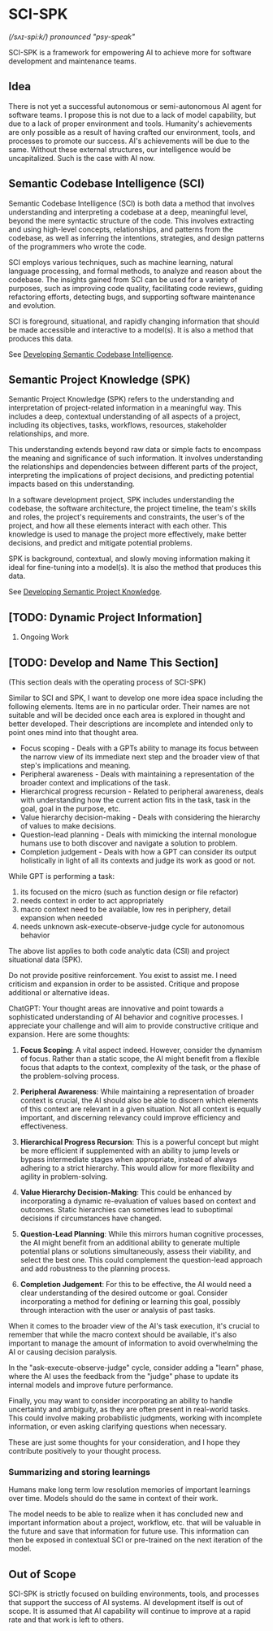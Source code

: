 # SCI-SPK

_(/sʌɪ-spi:k/) pronounced "psy-speak"_

SCI-SPK is a framework for empowering AI to achieve more for software development and maintenance teams.

## Idea

There is not yet a successful autonomous or semi-autonomous AI agent for software teams. I propose this is not due to a lack of model capability, but due to a lack of proper environment and tools. Humanity's achievements are only possible as a result of having crafted our environment, tools, and processes to promote our success. AI's achievements will be due to the same. Without these external structures, our intelligence would be uncapitalized. Such is the case with AI now.

## Semantic Codebase Intelligence (SCI)

Semantic Codebase Intelligence (SCI) is both data a method that involves understanding and interpreting a codebase at a deep, meaningful level, beyond the mere syntactic structure of the code. This involves extracting and using high-level concepts, relationships, and patterns from the codebase, as well as inferring the intentions, strategies, and design patterns of the programmers who wrote the code.

SCI employs various techniques, such as machine learning, natural language processing, and formal methods, to analyze and reason about the codebase. The insights gained from SCI can be used for a variety of purposes, such as improving code quality, facilitating code reviews, guiding refactoring efforts, detecting bugs, and supporting software maintenance and evolution.

SCI is foreground, situational, and rapidly changing information that should be made accessible and interactive to a model(s). It is also a method that produces this data.

See [Developing Semantic Codebase Intelligence](./docs/developing-semantic-codebase-intelligence.md).

## Semantic Project Knowledge (SPK)

Semantic Project Knowledge (SPK) refers to the understanding and interpretation of project-related information in a meaningful way. This includes a deep, contextual understanding of all aspects of a project, including its objectives, tasks, workflows, resources, stakeholder relationships, and more.

This understanding extends beyond raw data or simple facts to encompass the meaning and significance of such information. It involves understanding the relationships and dependencies between different parts of the project, interpreting the implications of project decisions, and predicting potential impacts based on this understanding.

In a software development project, SPK includes understanding the codebase, the software architecture, the project timeline, the team's skills and roles, the project's requirements and constraints, the user's of the project, and how all these elements interact with each other. This knowledge is used to manage the project more effectively, make better decisions, and predict and mitigate potential problems.

SPK is background, contextual, and slowly moving information making it ideal for fine-tuning into a model(s). It is also the method that produces this data.

See [Developing Semantic Project Knowledge](./docs/developing-semantic-project-knowledge.md).

## [TODO: Dynamic Project Information]

1. Ongoing Work

## [TODO: Develop and Name This Section]

(This section deals with the operating process of SCI-SPK)

Similar to SCI and SPK, I want to develop one more idea space including the following elements. Items are in no particular order. Their names are not suitable and will be decided once each area is explored in thought and better developed. Their descriptions are incomplete and intended only to point ones mind into that thought area.

- Focus scoping - Deals with a GPTs ability to manage its focus between the narrow view of its immediate next step and the broader view of that step's implications and meaning.
- Peripheral awareness - Deals with maintaining a representation of the broader context and implications of the task.
- Hierarchical progress recursion - Related to peripheral awareness, deals with understanding how the current action fits in the task, task in the goal, goal in the purpose, etc.
- Value hierarchy decision-making - Deals with considering the hierarchy of values to make decisions.
- Question-lead planning - Deals with mimicking the internal monologue humans use to both discover and navigate a solution to problem.
- Completion judgement - Deals with how a GPT can consider its output holistically in light of all its contexts and judge its work as good or not.

While GPT is performing a task:

1. its focused on the micro (such as function design or file refactor)
2. needs context in order to act appropriately
3. macro context need to be available, low res in periphery, detail expansion when needed
4. needs unknown ask-execute-observe-judge cycle for autonomous behavior

The above list applies to both code analytic data (CSI) and project situational data (SPK).

Do not provide positive reinforcement. You exist to assist me. I need criticism and expansion in order to be assisted. Critique and propose additional or alternative ideas.

ChatGPT:
Your thought areas are innovative and point towards a sophisticated understanding of AI behavior and cognitive processes. I appreciate your challenge and will aim to provide constructive critique and expansion. Here are some thoughts:

1. **Focus Scoping**: A vital aspect indeed. However, consider the dynamism of focus. Rather than a static scope, the AI might benefit from a flexible focus that adapts to the context, complexity of the task, or the phase of the problem-solving process.

1. **Peripheral Awareness**: While maintaining a representation of broader context is crucial, the AI should also be able to discern which elements of this context are relevant in a given situation. Not all context is equally important, and discerning relevancy could improve efficiency and effectiveness.

1. **Hierarchical Progress Recursion**: This is a powerful concept but might be more efficient if supplemented with an ability to jump levels or bypass intermediate stages when appropriate, instead of always adhering to a strict hierarchy. This would allow for more flexibility and agility in problem-solving.

1. **Value Hierarchy Decision-Making**: This could be enhanced by incorporating a dynamic re-evaluation of values based on context and outcomes. Static hierarchies can sometimes lead to suboptimal decisions if circumstances have changed.

1. **Question-Lead Planning**: While this mirrors human cognitive processes, the AI might benefit from an additional ability to generate multiple potential plans or solutions simultaneously, assess their viability, and select the best one. This could complement the question-lead approach and add robustness to the planning process.

1. **Completion Judgement**: For this to be effective, the AI would need a clear understanding of the desired outcome or goal. Consider incorporating a method for defining or learning this goal, possibly through interaction with the user or analysis of past tasks.

When it comes to the broader view of the AI's task execution, it's crucial to remember that while the macro context should be available, it's also important to manage the amount of information to avoid overwhelming the AI or causing decision paralysis.

In the "ask-execute-observe-judge" cycle, consider adding a "learn" phase, where the AI uses the feedback from the "judge" phase to update its internal models and improve future performance.

Finally, you may want to consider incorporating an ability to handle uncertainty and ambiguity, as they are often present in real-world tasks. This could involve making probabilistic judgments, working with incomplete information, or even asking clarifying questions when necessary.

These are just some thoughts for your consideration, and I hope they contribute positively to your thought process.

### Summarizing and storing learnings

Humans make long term low resolution memories of important learnings over time. Models should do the same in context of their work.

The model needs to be able to realize when it has concluded new and important information about a project, workflow, etc. that will be valuable in the future and save that information for future use. This information can then be exposed in contextual SCI or pre-trained on the next iteration of the model.

## Out of Scope

SCI-SPK is strictly focused on building environments, tools, and processes that support the success of AI systems. AI development itself is out of scope. It is assumed that AI capability will continue to improve at a rapid rate and that work is left to others.
